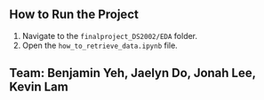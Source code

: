 ## How to Run the Project

1. Navigate to the `finalproject_DS2002/EDA` folder.
2. Open the `how_to_retrieve_data.ipynb` file.

## Team: Benjamin Yeh, Jaelyn Do, Jonah Lee, Kevin Lam
